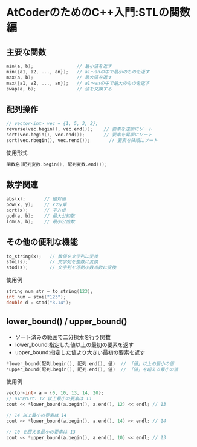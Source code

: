 # AtCoderのためのC++入門:STLの関数編

## 主要な関数

```cpp
min(a, b);                // 最小値を返す
min({a1, a2, ..., an});   // a1〜anの中で最小のものを返す
max(a, b);                // 最大値を返す
max({a1, a2, ..., an});   // a1〜anの中で最大のものを返す
swap(a, b);               // 値を交換する
```

## 配列操作

```cpp
// vector<int> vec = {1, 5, 3, 2};
reverse(vec.begin(), vec.end());    // 要素を逆順にソート
sort(vec.begin(), vec.end());       // 要素を昇順にソート
sort(vec.rbegin(), vec.rend());       // 要素を降順にソート
```

使用形式

```cpp
関数名(配列変数.begin(), 配列変数.end());
```

## 数学関連

```cpp
abs(x);       // 絶対値
pow(x, y);    // xのy乗
sqrt(x);      // 平方根
gcd(a, b);    // 最大公約数
lcm(a, b);    // 最小公倍数
```

## その他の便利な機能

```cpp
to_string(x);   // 数値を文字列に変換
stoi(s);        // 文字列を整数に変換
stod(s);        // 文字列を浮動小数点数に変換
```

使用例

```cpp
string num_str = to_string(123);
int num = stoi("123");
double d = stod("3.14");
```

## lower_bound() / upper_bound()

- ソート済みの範囲で二分探索を行う関数
- lower_bound:指定した値以上の最初の要素を返す
- upper_bound:指定した値より大きい最初の要素を返す

```cpp
*lower_bound(配列.begin(), 配列.end(), 値)  // 「値」以上の最小の値
*upper_bound(配列.begin(), 配列.end(), 値)  // 「値」を超える最小の値
```

使用例

```cpp
vector<int> a = {0, 10, 13, 14, 20};
// aにおいて、12 以上最小の要素は 13
cout << *lower_bound(a.begin(), a.end(), 12) << endl; // 13

// 14 以上最小の要素は 14
cout << *lower_bound(a.begin(), a.end(), 14) << endl; // 14

// 10 を超える最小の要素は 13
cout << *upper_bound(a.begin(), a.end(), 10) << endl; // 13
```
